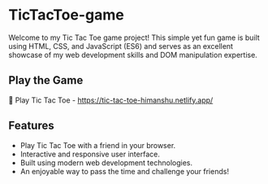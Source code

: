 # TicTacToe-game

Welcome to my Tic Tac Toe game project! This simple yet fun game is built using HTML, CSS, and JavaScript (ES6) and serves as an excellent showcase of my web development skills and DOM manipulation expertise.

## Play the Game

🔗 Play Tic Tac Toe - https://tic-tac-toe-himanshu.netlify.app/

## Features

- Play Tic Tac Toe with a friend in your browser.
- Interactive and responsive user interface.
- Built using modern web development technologies.
- An enjoyable way to pass the time and challenge your friends!
